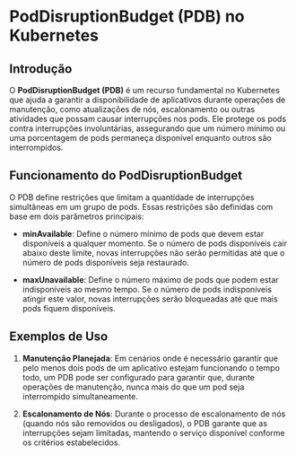 # PodDisruptionBudget (PDB) no Kubernetes

## Introdução

O **PodDisruptionBudget (PDB)** é um recurso fundamental no Kubernetes que ajuda a garantir a disponibilidade de aplicativos durante operações de manutenção, como atualizações de nós, escalonamento ou outras atividades que possam causar interrupções nos pods. Ele protege os pods contra interrupções involuntárias, assegurando que um número mínimo ou uma porcentagem de pods permaneça disponível enquanto outros são interrompidos.

## Funcionamento do PodDisruptionBudget

O PDB define restrições que limitam a quantidade de interrupções simultâneas em um grupo de pods. Essas restrições são definidas com base em dois parâmetros principais:

- **minAvailable**: Define o número mínimo de pods que devem estar disponíveis a qualquer momento. Se o número de pods disponíveis cair abaixo deste limite, novas interrupções não serão permitidas até que o número de pods disponíveis seja restaurado.

- **maxUnavailable**: Define o número máximo de pods que podem estar indisponíveis ao mesmo tempo. Se o número de pods indisponíveis atingir este valor, novas interrupções serão bloqueadas até que mais pods fiquem disponíveis.

## Exemplos de Uso

1. **Manutenção Planejada**: Em cenários onde é necessário garantir que pelo menos dois pods de um aplicativo estejam funcionando o tempo todo, um PDB pode ser configurado para garantir que, durante operações de manutenção, nunca mais do que um pod seja interrompido simultaneamente.

2. **Escalonamento de Nós**: Durante o processo de escalonamento de nós (quando nós são removidos ou desligados), o PDB garante que as interrupções sejam limitadas, mantendo o serviço disponível conforme os critérios estabelecidos.